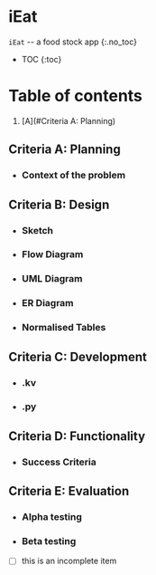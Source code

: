 # iEat

``iEat`` -- a food stock app
{:.no_toc}

- TOC
{:toc}

# Table of contents
1. [A](#Criteria A: Planning)

## Criteria A: Planning
- ### Context of the problem

## Criteria B: Design
- ### Sketch
- ### Flow Diagram
- ### UML Diagram
- ### ER Diagram
- ### Normalised Tables

## Criteria C: Development
- ###  .kv
- ###  .py

## Criteria D: Functionality
- ### Success Criteria

## Criteria E: Evaluation 
- ### Alpha testing
- ### Beta testing


- [ ] this is an incomplete item



